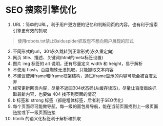 # SEO 搜索引擎优化

1. URL：简单的URL，利于用户更方便的记忆和判断网页的内容，也有利于搜索引擎更有效的抓取
> 使用robots.txt禁止Baiduspider抓取您不想向用户展现的形式
2. 不同形式的url，301永久跳转到正常形式(永久重定向)
3. 网页 title、描述、关键词(html的meta标签设置)
4. 图片 img 标签的 alt 说明，还有尽量定义 width 和 height，易于解析
5. 不使用 flash，百度蜘蛛无法抓取，只能抓取文本内容
6. 不建议使用frame和iframe框架结构，通过iframe显示的内容可能会被百度丢弃
7. 经常更新网页内容，尽量不返回304状态码(从缓存读取)，尽量让百度蜘蛛抓取最新内容，也要做 404 找不到页面的情况
8. b 标签和 strong 标签（都是粗体标签，后者利于SEO优化）
9. 每个页面尽可能做导航，每一级的面包屑导航，能在当前页面找到上一级页面链接或下一级页面链接
10. html5 的语义化标签利于解析和抓取